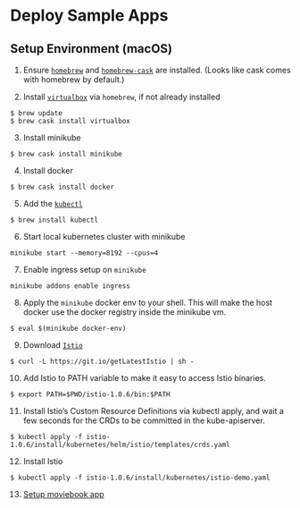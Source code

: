 # Deploy Sample Apps

## Setup Environment (macOS)

1. Ensure [`homebrew`](https://brew.sh) and [`homebrew-cask`](https://caskroom.github.io/) are installed.
(Looks like cask comes with homebrew by default.)

2. Install [`virtualbox`](https://www.virtualbox.org/wiki/VirtualBox) via `homebrew`, if not already installed  
```
$ brew update
$ brew cask install virtualbox
```
3. Install minikube  
```
$ brew cask install minikube
```

4. Install docker  
```
$ brew cask install docker
```

5. Add the [`kubectl`](https://kubernetes.io/docs/reference/kubectl/overview/)  
```
$ brew install kubectl
```

6. Start local kubernetes cluster with minikube  
```
minikube start --memory=8192 --cpus=4
```

7. Enable ingress setup on `minikube`  
```
minikube addons enable ingress
```

8. Apply the `minikube` docker env to your shell. This will make the host
docker use the docker registry inside the minikube vm.  
```
$ eval $(minikube docker-env)
```

9. Download [`Istio`](https://istio.io/)  
```
$ curl -L https://git.io/getLatestIstio | sh -
```

10. Add Istio to PATH variable to make it easy to access Istio binaries.  
```
$ export PATH=$PWD/istio-1.0.6/bin:$PATH
```

11. Install Istio’s Custom Resource Definitions via kubectl apply, and wait a few seconds for the CRDs to be committed in the kube-apiserver.  
```
$ kubectl apply -f istio-1.0.6/install/kubernetes/helm/istio/templates/crds.yaml
```

12. Install Istio  
```
$ kubectl apply -f istio-1.0.6/install/kubernetes/istio-demo.yaml
```

13. [Setup moviebook app](moviebook/README.md)
